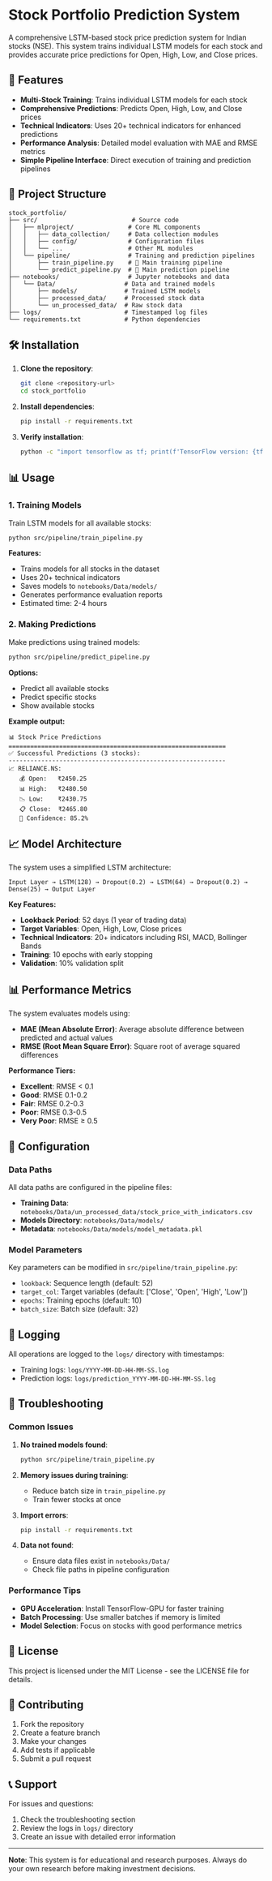 # Stock Portfolio Prediction System

A comprehensive LSTM-based stock price prediction system for Indian stocks (NSE). This system trains individual LSTM models for each stock and provides accurate price predictions for Open, High, Low, and Close prices.

## 🚀 Features

- **Multi-Stock Training**: Trains individual LSTM models for each stock
- **Comprehensive Predictions**: Predicts Open, High, Low, and Close prices
- **Technical Indicators**: Uses 20+ technical indicators for enhanced predictions
- **Performance Analysis**: Detailed model evaluation with MAE and RMSE metrics
- **Simple Pipeline Interface**: Direct execution of training and prediction pipelines

## 📁 Project Structure

```
stock_portfolio/
├── src/                          # Source code
│   ├── mlproject/               # Core ML components
│   │   ├── data_collection/     # Data collection modules
│   │   ├── config/              # Configuration files
│   │   └── ...                  # Other ML modules
│   └── pipeline/                # Training and prediction pipelines
│       ├── train_pipeline.py    # 🎯 Main training pipeline
│       └── predict_pipeline.py  # 🎯 Main prediction pipeline
├── notebooks/                   # Jupyter notebooks and data
│   └── Data/                   # Data and trained models
│       ├── models/             # Trained LSTM models
│       ├── processed_data/     # Processed stock data
│       └── un_processed_data/  # Raw stock data
├── logs/                       # Timestamped log files
└── requirements.txt            # Python dependencies
```

## 🛠️ Installation

1. **Clone the repository**:
   ```bash
   git clone <repository-url>
   cd stock_portfolio
   ```

2. **Install dependencies**:
   ```bash
   pip install -r requirements.txt
   ```

3. **Verify installation**:
   ```bash
   python -c "import tensorflow as tf; print(f'TensorFlow version: {tf.__version__}')"
   ```

## 📊 Usage

### 1. Training Models

Train LSTM models for all available stocks:

```bash
python src/pipeline/train_pipeline.py
```

**Features:**
- Trains models for all stocks in the dataset
- Uses 20+ technical indicators
- Saves models to `notebooks/Data/models/`
- Generates performance evaluation reports
- Estimated time: 2-4 hours

### 2. Making Predictions

Make predictions using trained models:

```bash
python src/pipeline/predict_pipeline.py
```

**Options:**
- Predict all available stocks
- Predict specific stocks
- Show available stocks

**Example output:**
```
📊 Stock Price Predictions
============================================================
✅ Successful Predictions (3 stocks):
------------------------------------------------------------
📈 RELIANCE.NS:
   💰 Open:   ₹2450.25
   📊 High:   ₹2480.50
   📉 Low:    ₹2430.75
   📋 Close:  ₹2465.80
   🎯 Confidence: 85.2%
```

## 📈 Model Architecture

The system uses a simplified LSTM architecture:

```
Input Layer → LSTM(128) → Dropout(0.2) → LSTM(64) → Dropout(0.2) → Dense(25) → Output Layer
```

**Key Features:**
- **Lookback Period**: 52 days (1 year of trading data)
- **Target Variables**: Open, High, Low, Close prices
- **Technical Indicators**: 20+ indicators including RSI, MACD, Bollinger Bands
- **Training**: 10 epochs with early stopping
- **Validation**: 10% validation split

## 📊 Performance Metrics

The system evaluates models using:

- **MAE (Mean Absolute Error)**: Average absolute difference between predicted and actual values
- **RMSE (Root Mean Square Error)**: Square root of average squared differences

**Performance Tiers:**
- **Excellent**: RMSE < 0.1
- **Good**: RMSE 0.1-0.2
- **Fair**: RMSE 0.2-0.3
- **Poor**: RMSE 0.3-0.5
- **Very Poor**: RMSE ≥ 0.5

## 🔧 Configuration

### Data Paths
All data paths are configured in the pipeline files:
- **Training Data**: `notebooks/Data/un_processed_data/stock_price_with_indicators.csv`
- **Models Directory**: `notebooks/Data/models/`
- **Metadata**: `notebooks/Data/models/model_metadata.pkl`

### Model Parameters
Key parameters can be modified in `src/pipeline/train_pipeline.py`:
- `lookback`: Sequence length (default: 52)
- `target_col`: Target variables (default: ['Close', 'Open', 'High', 'Low'])
- `epochs`: Training epochs (default: 10)
- `batch_size`: Batch size (default: 32)

## 📝 Logging

All operations are logged to the `logs/` directory with timestamps:
- Training logs: `logs/YYYY-MM-DD-HH-MM-SS.log`
- Prediction logs: `logs/prediction_YYYY-MM-DD-HH-MM-SS.log`

## 🚨 Troubleshooting

### Common Issues

1. **No trained models found**:
   ```bash
   python src/pipeline/train_pipeline.py
   ```

2. **Memory issues during training**:
   - Reduce batch size in `train_pipeline.py`
   - Train fewer stocks at once

3. **Import errors**:
   ```bash
   pip install -r requirements.txt
   ```

4. **Data not found**:
   - Ensure data files exist in `notebooks/Data/`
   - Check file paths in pipeline configuration

### Performance Tips

- **GPU Acceleration**: Install TensorFlow-GPU for faster training
- **Batch Processing**: Use smaller batches if memory is limited
- **Model Selection**: Focus on stocks with good performance metrics

## 📄 License

This project is licensed under the MIT License - see the LICENSE file for details.

## 🤝 Contributing

1. Fork the repository
2. Create a feature branch
3. Make your changes
4. Add tests if applicable
5. Submit a pull request

## 📞 Support

For issues and questions:
1. Check the troubleshooting section
2. Review the logs in `logs/` directory
3. Create an issue with detailed error information

---

**Note**: This system is for educational and research purposes. Always do your own research before making investment decisions. 